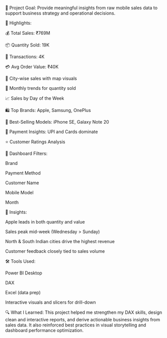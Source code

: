🧩 Project Goal:
Provide meaningful insights from raw mobile sales data to support business strategy and operational decisions.

📌 Highlights:

💰 Total Sales: ₹769M

📦 Quantity Sold: 19K

🧾 Transactions: 4K

💳 Avg Order Value: ₹40K

📍 City-wise sales with map visuals

📅 Monthly trends for quantity sold

📈 Sales by Day of the Week

🛍️ Top Brands: Apple, Samsung, OnePlus

📲 Best-Selling Models: iPhone SE, Galaxy Note 20

🧾 Payment Insights: UPI and Cards dominate

⭐ Customer Ratings Analysis

🎯 Dashboard Filters:

Brand

Payment Method

Customer Name

Mobile Model

Month

📍 Insights:

Apple leads in both quantity and value

Sales peak mid-week (Wednesday > Sunday)

North & South Indian cities drive the highest revenue

Customer feedback closely tied to sales volume

🛠️ Tools Used:

Power BI Desktop

DAX

Excel (data prep)

Interactive visuals and slicers for drill-down

🔍 What I Learned:
This project helped me strengthen my DAX skills, design clean and interactive reports, and derive actionable business insights from sales data. It also reinforced best practices in visual storytelling and dashboard performance optimization.
